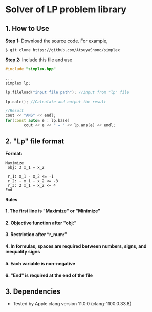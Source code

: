 # Solver of LP problem library

## 1. How to Use
**Step 1:** Download the source code. For example,
~~~
$ git clone https://github.com/AtsuyaShono/simplex
~~~

**Step 2:** Include this file and use
```c++
#include "simplex.hpp"

...
simplex lp;

lp.fileload("input file path"); //Input from "lp" file

lp.calc(); //Calculate and output the result

//Result
cout << "ANS" << endl;
for(const auto& e : lp.base)
        cout << e << " = " << lp.ans[e] << endl;

```

## 2. "Lp" file format
**Format:**
```example.lp
Maximize
 obj: 3 x_1 + x_2

 r_1: x_1 - x_2 <= -1
 r_2: - x_1 - x_2 <= -3
 r_3: 2 x_1 + x_2 <= 4
End
```
**Rules**
#### 1. The first line is "Maximize" or "Minimize"
#### 2. Objective function after "obj:"
#### 3. Restriction after “r_num:”
#### 4. In formulas, spaces are required between numbers, signs, and inequality signs
#### 5. Each variable is non-negative
#### 6. "End" is required at the end of the file

## 3. Dependencies

* Tested by Apple clang version 11.0.0 (clang-1100.0.33.8)
